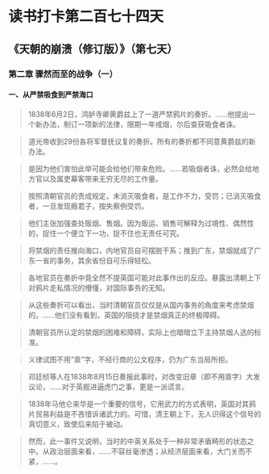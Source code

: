 读书打卡第二百七十四天
===

《天朝的崩溃（修订版）》（第七天）
---

### 第二章 骤然而至的战争（一）

#### 一、从严禁吸食到严禁海口

> 1838年6月2日，鸿胪寺卿黄爵兹上了一道严禁鸦片的奏折。……他提出一个新办法，制订一项新的法律，限期一年戒烟，尔后查获吸食者诛。

> 道光帝收到29份各将军督抚议复的奏折。所有的奏折都不同意黄爵兹的新办法。

> 是因为他们害怕此举可能会给他们带来危险。……若吸烟者诛，必然会给地方官以及属吏幕客带来无穷无尽的工作量。

> 按照清朝官员的责成规定，未消灭吸食者，是工作不力，受罚；已消灭吸食者，一旦发现瘾君子，按失察例受罚。

> 他们主张加强查处贩烟、售烟。因为贩运、销售可解释为过境性、偶然性的，捉住一个便立下一功，捉不住也无责任可究。

> 将禁烟的责任推向海口，内地官员自可摆脱干系；推到广东，禁烟就成了广东一省的事务，其余省份自可乐得轻松。

> 各地官员在奏折中竟全然不提英国可能对此事作出的反应。暴露出清朝上下对鸦片走私情况的懵懂，对国际事务的无知。

> 从这些奏折可以看出，当时清朝官员仅仅是从国内事务的角度来考虑禁烟的。……他们没有看到，英国的阻挠才是禁烟真正的终极障碍。

> 清朝官员所认定的禁烟的困难和障碍，实际上也暗暗立下主持禁烟人选的标准。

> 义律试图不用“禀”字，不经行商的公文程序，仍为广东当局所拒。

> 邓廷桢等人在1838年8月15日奏报此事时，对改变旧章（即不用禀字）大发议论，……对于英舰进逼虎门之事，更是一派谎言。

> 1838年马他仑来华是一个重要的信号，它用武力的方式表明，英国对其鸦片贸易利益是不吝惜诉诸武力的。可惜，清王朝上下，无人识得这个信号的真切意义，致使后来陷于被动。

> 然而，此一事件又说明，当时的中英关系处于一种非常矛盾畸形的状态之中。从政治层面来看，……不容丝毫渗透；从经济层面来看，大门关而不紧，……。